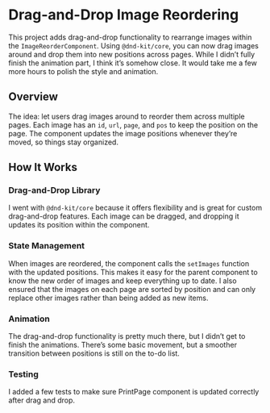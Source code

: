 # Drag-and-Drop Image Reordering

This project adds drag-and-drop functionality to rearrange images within the `ImageReorderComponent`. Using `@dnd-kit/core`, you can now drag images around and drop them into new positions across pages. While I didn’t fully finish the animation part, I think it’s somehow close. It would take me a few more hours to polish the style and animation.

## Overview

The idea: let users drag images around to reorder them across multiple pages. Each image has an `id`, `url`, `page`, and `pos` to keep the position on the page. The component updates the image positions whenever they’re moved, so things stay organized.

## How It Works

### Drag-and-Drop Library

I went with `@dnd-kit/core` because it offers flexibility and is great for custom drag-and-drop features. Each image can be dragged, and dropping it updates its position within the component.

### State Management

When images are reordered, the component calls the `setImages` function with the updated positions. This makes it easy for the parent component to know the new order of images and keep everything up to date. I also ensured that the images on each page are sorted by position and can only replace other images rather than being added as new items.

### Animation

The drag-and-drop functionality is pretty much there, but I didn’t get to finish the animations. There’s some basic movement, but a smoother transition between positions is still on the to-do list.

### Testing

I added a few tests to make sure PrintPage component is updated correctly after drag and drop.
